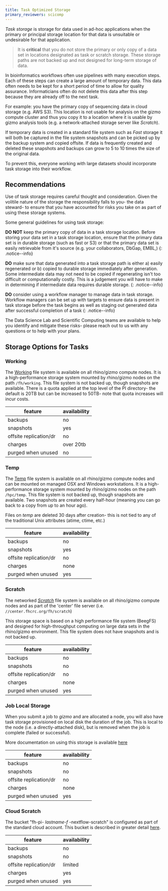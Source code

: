 ```yaml
---
title: Task Optimized Storage
primary_reviewers: scicomp
---
```



_Task storage_ is storage for data used in ad-hoc applications when the primary or principal storage location for that data is unsuitable or undesirable for that application.

> It is **critical** that you do not store the primary or only copy of a data set in locations designated as task or scratch storage.  These storage paths are not backed up and not designed for long-term storage of data.

In bioinformatics workflows often use pipelines with many execution steps. Each of these steps can create a large amount of temporary data. This data often needs to be  kept for a short period of time to allow for quality assurance.  Informaticians often do not delete this data after this step because they are already off to the next task.

For example: you have the primary copy of sequencing data in cloud storage (e.g. AWS S3).  This location is not usable for analysis on the gizmo compute cluster and thus you copy it to a location where it is usable by gizmo analysis tools (e.g. a network-attached storage server like _Scratch_).

If temporary data is created in a standard file system such as _Fast_ storage it will both be captured in the file system snapshots and can be picked up by the backup system and copied offsite.  If data is frequently created and deleted these snapshots and backups can grow to 5 to 10 times the size of the original data.

To prevent this, everyone working with large datasets should incorporate task storage into their workflow.

## Recommendations

Use of task storage requires careful thought and consideration. Given the volitile nature of the storage the responsibility falls to you- the data steward- to ensure that you have accounted for risks you take on as part of using these storage systems.

Some general guidelines for using task storage:

**DO NOT** keep the primary copy of data in a task storage location.  Before storing your data set in a task storage location, ensure that the primary data set is in durable storage (such as fast or S3) or that the primary data set is easily retrievable from it's source (e.g. your collaborators, DbGap, EMBL,)
{: .notice--info}

**DO** make sure that data generated into a task storage path is either a) easily regenerated or b) copied to durable storage immediately after generation.  Some intermediate data may not need to be copied if regenerating isn't too difficult or computationally costly.  This is a judgement you will have to make in determining if intermediate data requires durable storage.
{: .notice--info}

**DO** consider using a workflow manager to manage data in task storage.  Workflow managers can be set up with targets to ensure data is present in task storage before the task begins as well as staging out generated data after successful completion of a task
{: .notice--info}

The Data Science Lab and Scientific Computing teams are available to help you identify and mitigate these risks- please reach out to us with any questions or to help with your plans.

## Storage Options for Tasks

### Working

The [Working](/scicomputing/store_working) file system is available on all rhino/gizmo compute nodes.  It is a high-performance storage system mounted by rhino/gizmo nodes on the path `/fh/working`.  This file system is not backed up, though snapshots are available.  There is a quota applied at the top level of the PI directory- the default is 20TB but can be increased to 50TB- note that quota increases will incur costs.

| feature                 | availability |
|-------------------------|--------------|
| backups                 | no           |
| snapshots               | yes          |
| offsite replication/dr  | no           |
| charges                 | over 20tb    |
| purged when unused      | no           |

### Temp

The [Temp](/scicomputing/store_temp) file system is available on all rhino/gizmo compute nodes and can be mounted on managed OSX and Windows workstations.  It is a high-performance storage system mounted by rhino/gizmo nodes on the path `/hpc/temp`.  This file system is not backed up, though snapshots are available.  Two snapshots are created every half-hour (meaning you can go back to a copy from up to an hour ago).

Files on _temp_ are deleted 30 days after creation- this is not tied to any of the traditional Unix attributes (atime, ctime, etc.)

| feature                 | availability |
|-------------------------|--------------|
| backups                 | no           |
| snapshots               | yes          |
| offsite replication/dr  | no           |
| charges                 | none         |
| purged when unused      | yes          |

### Scratch

The networked [_Scratch_](/scicomputing/store_scratch) file system is available on all rhino/gizmo compute nodes and as part of the 'center' file server (i.e. `//center.fhcrc.org/fh/scratch`)

This storage space is based on a high performance file system (BeegFS) and designed for high-throughput computing on large data sets in the rhino/gizmo environment.  This file system does not have snapshots and is not backed up.

| feature | availability |
|---------|--------------|
| backups | no           |
| snapshots | no         |
| offsite replication/dr | no |
| charges | none |
| purged when unused | yes |

### Job Local Storage

When you submit a job to _gizmo_ and are allocated a node, you will also have task storage provisioned on local disk the duration of the job.  This is local to the node (i.e. a directly-attached disk), but is removed when the job is complete (failed or successful).

More documentation on using this storage is available [here](/compdemos/store_job_local)

| feature | availability |
|---------|--------------|
| backups | no           |
| snapshots | no         |
| offsite replication/dr | no |
| charges | none |
| purged when unused | yes |

### Cloud Scratch

The bucket "fh-pi- _lastname-f_ -nextflow-scratch" is configured as part of the standard cloud account.  This bucket is described in greater detail [here](/scicomputing/store_objectstore/#scratch-s3-bucket).

| feature | availability |
|---------|--------------|
| backups | no           |
| snapshots | no         |
| offsite replication/dr | limited |
| charges | yes |
| purged when unused | yes |
